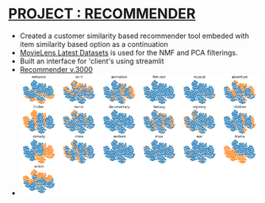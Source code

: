 # [PROJECT : RECOMMENDER](https://github.com/erkamersaherging/stream_lit_recommender)
* Created a customer similarity based recommender tool embeded with item similarity based option as a continuation
* [MovieLens Latest Datasets]([https://www.google.com](https://grouplens.org/datasets/movielens/)) is used for the NMF and PCA filterings.
* Built an interface for 'client's using streamlit
* [Recommender v.3000](https://erkamersaherging-stream-lit-recommender-sapp-7r9nbc.streamlitapp.com/)
* ![alt text](https://github.com/erkamersaherging/stream_lit_recommender/blob/main/output.png "Logo Title Text 1")


